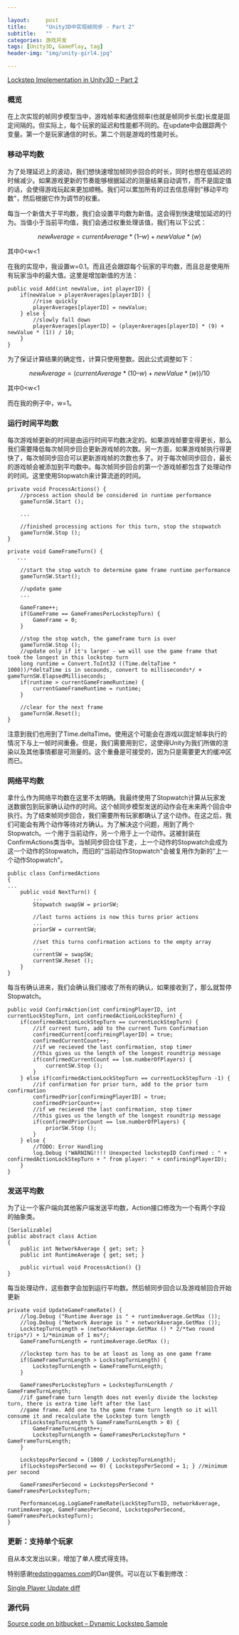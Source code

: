 ```yaml
---

layout:     post
title:      "Unity3D中实现帧同步 - Part 2"
subtitle:   ""
categories: 游戏开发
tags: [Unity3D, GamePlay, tag]
header-img: "img/unity-girl4.jpg"

---
```




[Lockstep Implementation in Unity3D – Part 2](http://clintonbrennan.com/2014/04/lockstep-implementation-in-unity3d-part-2/)


### 概览

在上次实现的帧同步模型当中，游戏帧率和通信频率(也就是帧同步长度)长度是固定间隔的。但实际上，每个玩家的延迟和性能都不同的。在update中会跟踪两个变量。第一个是玩家通信的时长。第二个则是游戏的性能时长。

### 移动平均数

为了处理延迟上的波动，我们想快速增加帧同步回合的时长，同时也想在低延迟的时候减少。如果游戏更新的节奏能够根据延迟的测量结果自动调节，而不是固定值的话，会使得游戏玩起来更加顺畅。我们可以累加所有的过去信息得到"移动平均数"，然后根据它作为调节的权重。

每当一个新值大于平均数，我们会设置平均数为新值。这会得到快速增加延迟的行为。当值小于当前平均值，我们会通过权重处理该值，我们有以下公式：


$$newAverage = currentAverage * (1 – w) + newValue * ( w)$$


其中0<w<1

在我的实现中，我设置w=0.1。而且还会跟踪每个玩家的平均数，而且总是使用所有玩家当中的最大值。这里是增加新值的方法：

```
public void Add(int newValue, int playerID) {
    if(newValue > playerAverages[playerID]) {
        //rise quickly
        playerAverages[playerID] = newValue;
    } else {
        //slowly fall down
        playerAverages[playerID] = (playerAverages[playerID] * (9) + newValue * (1)) / 10;
    }
}
```

为了保证计算结果的确定性，计算只使用整数。因此公式调整如下：


$$newAverage = (currentAverage * (10 – w) + newValue * ( w)) / 10$$

其中0<w<1

而在我的例子中，w=1。

### 运行时间平均数

每次游戏帧更新的时间是由运行时间平均数决定的。如果游戏帧要变得更长，那么我们需要降低每次帧同步回合更新游戏帧的次数。另一方面，如果游戏帧执行得更快了，每次帧同步回合可以更新游戏帧的次数也多了。对于每次帧同步回合，最长的游戏帧会被添加到平均数中。每次帧同步回合的第一个游戏帧都包含了处理动作的时间。这里使用Stopwatch来计算流逝的时间。

```
private void ProcessActions() {
    //process action should be considered in runtime performance
    gameTurnSW.Start ();
 
    ...
 
    //finished processing actions for this turn, stop the stopwatch
    gameTurnSW.Stop ();
}
 
private void GameFrameTurn() {
   ...
         
    //start the stop watch to determine game frame runtime performance
    gameTurnSW.Start();
 
    //update game
    ...
 
    GameFrame++;
    if(GameFrame == GameFramesPerLockstepTurn) {
        GameFrame = 0;
    }
 
    //stop the stop watch, the gameframe turn is over
    gameTurnSW.Stop ();
    //update only if it's larger - we will use the game frame that took the longest in this lockstep turn
    long runtime = Convert.ToInt32 ((Time.deltaTime * 1000))/*deltaTime is in secounds, convert to milliseconds*/ + gameTurnSW.ElapsedMilliseconds;
    if(runtime > currentGameFrameRuntime) {
        currentGameFrameRuntime = runtime;
    }
 
    //clear for the next frame
    gameTurnSW.Reset();
}
```

注意到我们也用到了Time.deltaTime。使用这个可能会在游戏以固定帧率执行的情况下与上一帧时间重叠。但是，我们需要用到它，这使得Unity为我们所做的渲染以及其他事情都是可测量的。这个重叠是可接受的，因为只是需要更大的缓冲区而已。

### 网络平均数

拿什么作为网络平均数在这里不太明确。我最终使用了Stopwatch计算从玩家发送数据包到玩家确认动作的时间。这个帧同步模型发送的动作会在未来两个回合中执行。为了结束帧同步回合，我们需要所有玩家都确认了这个动作。在这之后，我们可能会有两个动作等待对方确认。为了解决这个问题，用到了两个Stopwatch。一个用于当前动作，另一个用于上一个动作。这被封装在ConfirmActions类当中。当帧同步回合往下走，上一个动作的Stopwatch会成为这一个动作的Stopwatch，而旧的"当前动作Stopwatch"会被复用作为新的"上一个动作Stopwatch"。

```
public class ConfirmedActions
{
...
    public void NextTurn() {
        ...
        Stopwatch swapSW = priorSW;
             
        //last turns actions is now this turns prior actions
        ...
        priorSW = currentSW;
         
        //set this turns confirmation actions to the empty array
        ...
        currentSW = swapSW;
        currentSW.Reset ();
    }
}
```

每当有确认进来，我们会确认我们接收了所有的确认，如果接收到了，那么就暂停Stopwatch。

```
public void ConfirmAction(int confirmingPlayerID, int currentLockStepTurn, int confirmedActionLockStepTurn) {
    if(confirmedActionLockStepTurn == currentLockStepTurn) {
        //if current turn, add to the current Turn Confirmation
        confirmedCurrent[confirmingPlayerID] = true;
        confirmedCurrentCount++;
        //if we recieved the last confirmation, stop timer
        //this gives us the length of the longest roundtrip message
        if(confirmedCurrentCount == lsm.numberOfPlayers) {
            currentSW.Stop ();
        }
    } else if(confirmedActionLockStepTurn == currentLockStepTurn -1) {
        //if confirmation for prior turn, add to the prior turn confirmation
        confirmedPrior[confirmingPlayerID] = true;
        confirmedPriorCount++;
        //if we recieved the last confirmation, stop timer
        //this gives us the length of the longest roundtrip message
        if(confirmedPriorCount == lsm.numberOfPlayers) {
            priorSW.Stop ();
        }
    } else {
        //TODO: Error Handling
        log.Debug ("WARNING!!!! Unexpected lockstepID Confirmed : " + confirmedActionLockStepTurn + " from player: " + confirmingPlayerID);
    }
}
```

### 发送平均数

为了让一个客户端向其他客户端发送平均数，Action接口修改为一个有两个字段的抽象类。

```
[Serializable]
public abstract class Action
{
    public int NetworkAverage { get; set; }
    public int RuntimeAverage { get; set; }
 
    public virtual void ProcessAction() {}
}
```

每当处理动作，这些数字会加到运行平均数。然后帧同步回合以及游戏帧回合开始更新

```
private void UpdateGameFrameRate() {
    //log.Debug ("Runtime Average is " + runtimeAverage.GetMax ());
    //log.Debug ("Network Average is " + networkAverage.GetMax ());
    LockstepTurnLength = (networkAverage.GetMax () * 2/*two round trips*/) + 1/*minimum of 1 ms*/;
    GameFrameTurnLength = runtimeAverage.GetMax ();
 
    //lockstep turn has to be at least as long as one game frame
    if(GameFrameTurnLength > LockstepTurnLength) {
        LockstepTurnLength = GameFrameTurnLength;
    }
 
    GameFramesPerLockstepTurn = LockstepTurnLength / GameFrameTurnLength;
    //if gameframe turn length does not evenly divide the lockstep turn, there is extra time left after the last
    //game frame. Add one to the game frame turn length so it will consume it and recalculate the Lockstep turn length
    if(LockstepTurnLength % GameFrameTurnLength > 0) {
        GameFrameTurnLength++;
        LockstepTurnLength = GameFramesPerLockstepTurn * GameFrameTurnLength;
    }
 
    LockstepsPerSecond = (1000 / LockstepTurnLength);
    if(LockstepsPerSecond == 0) { LockstepsPerSecond = 1; } //minimum per second
 
    GameFramesPerSecond = LockstepsPerSecond * GameFramesPerLockstepTurn;
 
    PerformanceLog.LogGameFrameRate(LockStepTurnID, networkAverage, runtimeAverage, GameFramesPerSecond, LockstepsPerSecond, GameFramesPerLockstepTurn);
}
```

### 更新：支持单个玩家

自从本文发出以来，增加了单人模式得支持。

特别感谢[redstinggames.com](redstinggames.com)的Dan提供。可以在以下看到修改：

[Single Player Update diff](https://bitbucket.org/brimock/dynamic-lockstep-sample/commits/11539478537f52cbafd8cfd575ea067fdd6a9e49)

### 源代码

[Source code on bitbucket – Dynamic Lockstep Sample](https://bitbucket.org/brimock/dynamic-lockstep-sample)

